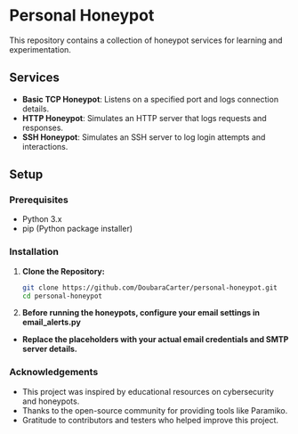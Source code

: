 # Personal Honeypot

This repository contains a collection of honeypot services for learning and experimentation.

## Services

- **Basic TCP Honeypot**: Listens on a specified port and logs connection details.
- **HTTP Honeypot**: Simulates an HTTP server that logs requests and responses.
- **SSH Honeypot**: Simulates an SSH server to log login attempts and interactions.

## Setup

### Prerequisites

- Python 3.x
- pip (Python package installer)

### Installation

1. **Clone the Repository:**
   ```bash
   git clone https://github.com/DoubaraCarter/personal-honeypot.git
   cd personal-honeypot
2. **Before running the honeypots, configure your email settings in email_alerts.py**
-  **Replace the placeholders with your actual email credentials and SMTP server details.**

### Acknowledgements
- This project was inspired by educational resources on cybersecurity and honeypots.
- Thanks to the open-source community for providing tools like Paramiko.
- Gratitude to contributors and testers who helped improve this project.